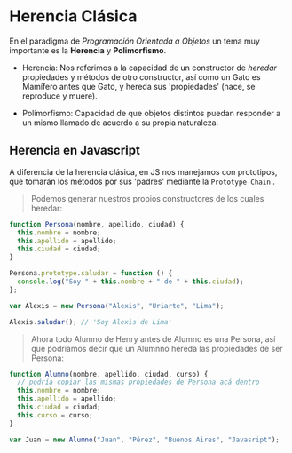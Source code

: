 # Herencia Clásica

En el paradigma de _Programación Orientada a Objetos_ un tema muy importante es la **Herencia** y **Polimorfismo**.

- Herencia: Nos referimos a la capacidad de un constructor de _heredar_ propiedades y métodos de otro constructor, así como un Gato es Mamífero antes que Gato, y hereda sus 'propiedades' (nace, se reproduce y muere).

- Polimorfismo: Capacidad de que objetos distintos puedan responder a un mismo llamado de acuerdo a su propia naturaleza.

## Herencia en Javascript

A diferencia de la herencia clásica, en JS nos manejamos con prototipos, que tomarán los métodos por sus 'padres' mediante la `Prototype Chain` .

> Podemos generar nuestros propios constructores de los cuales heredar:

```js
function Persona(nombre, apellido, ciudad) {
  this.nombre = nombre;
  this.apellido = apellido;
  this.ciudad = ciudad;
}

Persona.prototype.saludar = function () {
  console.log("Soy " + this.nombre + " de " + this.ciudad);
};

var Alexis = new Persona("Alexis", "Uriarte", "Lima");

Alexis.saludar(); // 'Soy Alexis de Lima'
```

> Ahora todo Alumno de Henry antes de Alumno es una Persona, así que podríamos decir que un Alumnno hereda las propiedades de ser Persona:

```js
function Alumno(nombre, apellido, ciudad, curso) {
  // podría copiar las mismas propiedades de Persona acá dentro
  this.nombre = nombre;
  this.apellido = apellido;
  this.ciudad = ciudad;
  this.curso = curso;
}

var Juan = new Alumno("Juan", "Pérez", "Buenos Aires", "Javasript");
```

